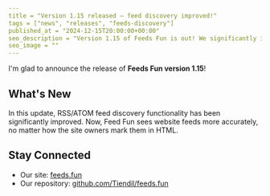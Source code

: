 ```yaml
---
title = "Version 1.15 released — feed discovery improved!"
tags = ["news", "releases", "feeds-discovery"]
published_at = "2024-12-15T20:00:00+00:00"
seo_description = "Version 1.15 of Feeds Fun is out! We significantly improved the feed discovery functionality."
seo_image = ""
---
```


I'm glad to announce the release of **Feeds Fun version 1.15**!

## What's New

In this update, RSS/ATOM feed discovery functionality has been significantly improved. Now, Feed Fun sees website feeds more accurately, no matter how the site owners mark them in HTML.

## Stay Connected

- Our site: [feeds.fun](https://feeds.fun/)
- Our repository: [github.com/Tiendil/feeds.fun](https://github.com/Tiendil/feeds.fun)
